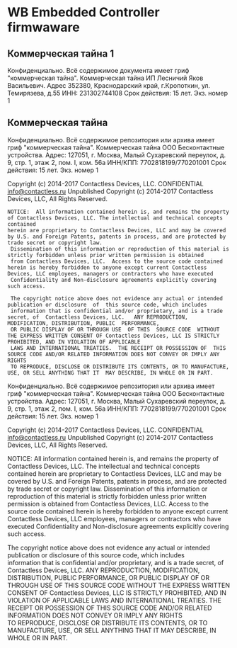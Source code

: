 # WB Embedded Controller firmwaware


## Коммерческая тайна 1
Конфиденциально. Всё содержимое документа имеет гриф "коммерческая тайна". Коммерческая тайна ИП Лесничий Яков Васильевич. Адрес 352380, Краснодарский край, г.Кропоткин, ул. Темирязева, д.55  ИНН: 231302744108 Срок действия: 15 лет. Экз. номер 1
## Коммерческая тайна

Конфиденциально. 
Всё содержимое репозитория или архива имеет гриф "коммерческая тайна".
Коммерческая тайна ООО Бесконтактные устройства.
Адрес: 127051, г. Москва, Малый Сухаревский переулок, д. 9, стр. 1, этаж 2, пом. I, ком. 56а
ИНН/КПП:    7702818199/770201001
Срок действия: 15 лет.
Экз. номер 1

Copyright (c) 2014-2017 Contactless Devices, LLC. CONFIDENTIAL
info@contactless.ru
Unpublished Copyright (c) 2014-2017 Contactless Devices, LLC, All Rights Reserved.
```
NOTICE:  All information contained herein is, and remains the property of Contactless Devices, LLC. The intellectual and technical concepts contained
herein are proprietary to Contactless Devices, LLC and may be covered by U.S. and Foreign Patents, patents in process, and are protected by trade secret or copyright law.
 Dissemination of this information or reproduction of this material is strictly forbidden unless prior written permission is obtained
 from Contactless Devices, LLC.  Access to the source code contained herein is hereby forbidden to anyone except current Contactless Devices, LLC employees, managers or contractors who have executed 
 Confidentiality and Non-disclosure agreements explicitly covering such access.

 The copyright notice above does not evidence any actual or intended publication or disclosure  of  this source code, which includes  
 information that is confidential and/or proprietary, and is a trade secret, of  Contactless Devices, LLC.   ANY REPRODUCTION, MODIFICATION, DISTRIBUTION, PUBLIC  PERFORMANCE, 
 OR PUBLIC DISPLAY OF OR THROUGH USE  OF THIS  SOURCE CODE  WITHOUT  THE EXPRESS WRITTEN CONSENT OF Contactless Devices, LLC IS STRICTLY PROHIBITED, AND IN VIOLATION OF APPLICABLE 
 LAWS AND INTERNATIONAL TREATIES.  THE RECEIPT OR POSSESSION OF  THIS SOURCE CODE AND/OR RELATED INFORMATION DOES NOT CONVEY OR IMPLY ANY RIGHTS  
 TO REPRODUCE, DISCLOSE OR DISTRIBUTE ITS CONTENTS, OR TO MANUFACTURE, USE, OR SELL ANYTHING THAT IT  MAY DESCRIBE, IN WHOLE OR IN PART.        
 ```      


Конфиденциально. 
Всё содержимое репозитория или архива имеет гриф "коммерческая тайна".
Коммерческая тайна ООО Бесконтактные устройства.
Адрес: 127051, г. Москва, Малый Сухаревский переулок, д. 9, стр. 1, этаж 2, пом. I, ком. 56а
ИНН/КПП:    7702818199/770201001
Срок действия: 15 лет.
Экз. номер 1

Copyright (c) 2014-2017 Contactless Devices, LLC. CONFIDENTIAL
info@contactless.ru
Unpublished Copyright (c) 2014-2017 Contactless Devices, LLC, All Rights Reserved.

NOTICE:  All information contained herein is, and remains the property of Contactless Devices, LLC. The intellectual and technical concepts contained
herein are proprietary to Contactless Devices, LLC and may be covered by U.S. and Foreign Patents, patents in process, and are protected by trade secret or copyright law.
 Dissemination of this information or reproduction of this material is strictly forbidden unless prior written permission is obtained
 from Contactless Devices, LLC.  Access to the source code contained herein is hereby forbidden to anyone except current Contactless Devices, LLC employees, managers or contractors who have executed 
 Confidentiality and Non-disclosure agreements explicitly covering such access.

 The copyright notice above does not evidence any actual or intended publication or disclosure  of  this source code, which includes  
 information that is confidential and/or proprietary, and is a trade secret, of  Contactless Devices, LLC.   ANY REPRODUCTION, MODIFICATION, DISTRIBUTION, PUBLIC  PERFORMANCE, 
 OR PUBLIC DISPLAY OF OR THROUGH USE  OF THIS  SOURCE CODE  WITHOUT  THE EXPRESS WRITTEN CONSENT OF Contactless Devices, LLC IS STRICTLY PROHIBITED, AND IN VIOLATION OF APPLICABLE 
 LAWS AND INTERNATIONAL TREATIES.  THE RECEIPT OR POSSESSION OF  THIS SOURCE CODE AND/OR RELATED INFORMATION DOES NOT CONVEY OR IMPLY ANY RIGHTS  
 TO REPRODUCE, DISCLOSE OR DISTRIBUTE ITS CONTENTS, OR TO MANUFACTURE, USE, OR SELL ANYTHING THAT IT  MAY DESCRIBE, IN WHOLE OR IN PART.                

